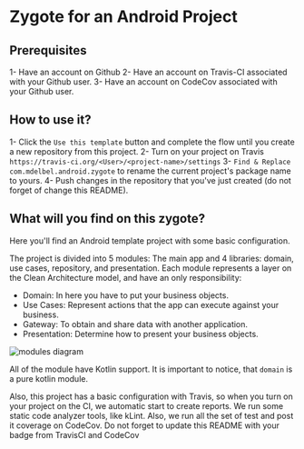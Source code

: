 # Zygote for an Android Project

## Prerequisites
1- Have an account on Github
2- Have an account on Travis-CI associated with your Github user.
3- Have an account on CodeCov associated with your Github user.

## How to use it?
1- Click the `Use this template` button and complete the flow until you create a new repository from this project.
2- Turn on your project on Travis `https://travis-ci.org/<User>/<project-name>/settings`
3- `Find & Replace` `com.mdelbel.android.zygote` to rename the current project's package name to yours.
4- Push changes in the repository that you've just created (do not forget of change this README).

## What will you find on this zygote?
Here you'll find an Android template project with some basic configuration.

The project is divided into 5 modules: The main app and 4 libraries: domain, use cases, repository, and presentation.
Each module represents a layer on the Clean Architecture model, and have an only responsibility:
- Domain: In here you have to put your business objects.
- Use Cases: Represent actions that the app can execute against your business.
- Gateway: To obtain and share data with another application.
- Presentation: Determine how to present your business objects.

![modules diagram](https://www.draw.io/?lightbox=1&highlight=0000ff&edit=_blank&layers=1&nav=1&title=Template%3A%20Modules#R7Vhbb9owFP41PFIlcQjwOKDtqmkSajdtfXSISawmceaYEvrrd%2BJL7qi0nVSqlYfW%2Fs7xsc%2F5Pl9ghJZJcc1xFn1nAYlHjhUUI7QaOY7tOhP4VyIHhXjzqQJCTgPtVAN39Ilo0NLojgYkbzkKxmJBsza4YWlKNqKFYc7Zvu22ZXF71gyHpAfcbXBs0ItJjf%2BigYg0bnvz2vCV0DDSk88cTxl8vHkIOdulesaUpURZEmzC6CzzCAds34DQ5QgtOWNCtZJiSeKysKZmZpw4mIWO0CISSQwdG5rSfHVksH3KYMiLk1Q0pzsaz5s6gee5LtrObeJPxnqCRxzvzASOF0OsRdaa1%2FuzKzNcJJiHNB2hL2C1sgL%2BylVYCh8Llimb27fFZCuU0W6OFKQQYxzTUEeVbtV80Ar1f7kq3wA%2FSJLFWBBjgJz9rjNgWY11CtmoYi44e6gkI5EIZ6VfUoTlZrnID3kSX2QgEynCJgXskfBtLCWxpVBstNhHVJA7cC4j7GE8YKVpyWLGAZLqQguIHFDgrQNvWSr05rJLtnVpVhtwJeC3iLFP4t%2BAIGd64bmDKjC0Eg7lbUBaFdeEJUTwA7ho60zLVO99pLfSvt5GnoMUFjV2kOtpR6w3b1hFrlUIDS3EE0Xp9ES5YgkG2XU5NDSVZ4WsjcC%2BoXFmqX614R0NrFlOBWVlTZUkB%2Fhv8DvEZo%2BTJr0jB23lZ4BMNVPD05If46kzs%2F8BociuzsNDm%2BIGp7Zn9TmdW2%2Bn9Onhamaz5Y33Lb%2B9vZn59%2F4tGs97tP7MYf9aS5zDvfF%2FcdsjcoDuF3BbXcLvRq5ZQIPdNSc5ZIQlIZ%2F0nkyva3cP43cnt%2F9MuIa7d48Pn7yezqtzfrz2b1p5JHc4JWnwpXygQ49lBKq8AKRZwwDnEQn6RJGCivKlYun2faO9KowiZO9g5FD21oRTyLDkUfmnkK0MBOee7t6bOcqODFZ5ymBVrxtMpUeC3reJ3m2bsx3fkOdvNAEPXGKGDj5m%2BpoY4pwTeNHSx%2Fa6hkjX4daMwoqPveEmTkc2Kh09qPkloRPHcZ8JpPLtBZISrFJ8gyrRh1Olc1ayNMd1U5fH9fupzZdo0%2F1w2pyelzats9PmtCMp77XaRM8EerU2oVv%2FwqTc69%2Fw0OVf)

All of the module have Kotlin support. It is important to notice, that `domain` is a pure kotlin module.

Also, this project has a basic configuration with Travis, so when you turn on your project on the CI, we automatic start to create reports.
We run some static code analyzer tools, like kLint. Also, we run all the set of test and post it coverage on CodeCov.
Do not forget to update this README with your badge from TravisCI and CodeCov